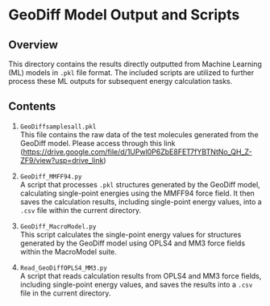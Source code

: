 # GeoDiff Model Output and Scripts

## Overview
This directory contains the results directly outputted from Machine Learning (ML) models in `.pkl` file format. The included scripts are utilized to further process these ML outputs for subsequent energy calculation tasks.

## Contents

1. `GeoDiffsamplesall.pkl`  
   This file contains the raw data of the test molecules generated from the GeoDiff model. Please access through this link (https://drive.google.com/file/d/1UPwl0P6ZbE8FET7fYBTNtNo_QH_Z-ZF9/view?usp=drive_link)

2. `GeoDiff_MMFF94.py`  
   A script that processes `.pkl` structures generated by the GeoDiff model, calculating single-point energies using the MMFF94 force field. It then saves the calculation results, including single-point energy values, into a `.csv` file within the current directory.

3. `GeoDiff_MacroModel.py`  
   This script calculates the single-point energy values for structures generated by the GeoDiff model using OPLS4 and MM3 force fields within the MacroModel suite.

4. `Read_GeoDiffOPLS4_MM3.py`  
   A script that reads calculation results from OPLS4 and MM3 force fields, including single-point energy values, and saves the results into a `.csv` file in the current directory.


